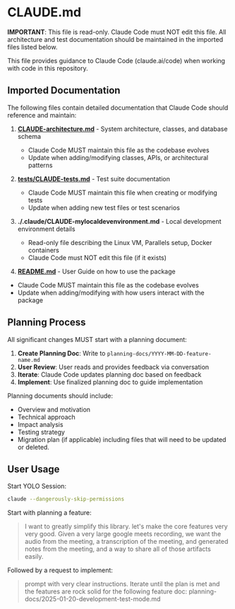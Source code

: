# CLAUDE.md

**IMPORTANT**: This file is read-only. Claude Code must NOT edit this file. All architecture and test documentation should be maintained in the imported files listed below.

This file provides guidance to Claude Code (claude.ai/code) when working with code in this repository.

## Imported Documentation

The following files contain detailed documentation that Claude Code should reference and maintain:

1. **[CLAUDE-architecture.md](./CLAUDE-architecture.md)** - System architecture, classes, and database schema
   - Claude Code MUST maintain this file as the codebase evolves
   - Update when adding/modifying classes, APIs, or architectural patterns

2. **[tests/CLAUDE-tests.md](./tests/CLAUDE-tests.md)** - Test suite documentation
   - Claude Code MUST maintain this file when creating or modifying tests
   - Update when adding new test files or test scenarios

3. **./.claude/CLAUDE-mylocaldevenvironment.md** - Local development environment details
   - Read-only file describing the Linux VM, Parallels setup, Docker containers
   - Claude Code must NOT edit this file (if it exists)

4.  **[README.md](./README.md)** - User Guide on how to use the package
   - Claude Code MUST maintain this file as the codebase evolves
   - Update when adding/modifying with how users interact with the package

## Planning Process

All significant changes MUST start with a planning document:

1. **Create Planning Doc**: Write to `planning-docs/YYYY-MM-DD-feature-name.md`
2. **User Review**: User reads and provides feedback via conversation
3. **Iterate**: Claude Code updates planning doc based on feedback
4. **Implement**: Use finalized planning doc to guide implementation

Planning documents should include:
- Overview and motivation
- Technical approach
- Impact analysis
- Testing strategy
- Migration plan (if applicable) including files that will need to be updated or deleted.

## User Usage
Start YOLO Session:
```bash
claude --dangerously-skip-permissions
```

Start with planning a feature:
> I want to greatly simplify this library. let's make the core features very very good. Given a very large google meets recording, we want the audio from the meeting, a transcription of the meeting, and generated notes from the meeting, and a way to share all of those artifacts easily.

Followed by a request to implement:
> prompt with very clear instructions. Iterate until the plan is met and the features are rock solid for the following feature doc: planning-docs/2025-01-20-development-test-mode.md